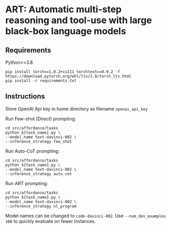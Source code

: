 # ART: Automatic multi-step reasoning and tool-use with large black-box language models

## Requirements

Python>=3.8
```
pip install torch==1.8.2+cu111 torchtext==0.9.2 -f https://download.pytorch.org/whl/lts/1.8/torch_lts.html
pip install -r requirements.txt
```

## Instructions

Store OpenAI Api key in home directory as filename `openai_api_key`

Run Few-shot (Direct) prompting:

```
cd src/affordance/tasks
python ${task_name}.py \
--model_name text-davinci-002 \
--inference_strategy few_shot
```

Run Auto-CoT prompting:

```
cd src/affordance/tasks
python ${task_name}.py \
--model_name text-davinci-002 \
--inference_strategy auto_cot
```


Run ART prompting:

```
cd src/affordance/tasks
python ${task_name}.py \
--model_name text-davinci-002 \
--inference_strategy nl_program
```

Model names can be changed to `code-davinci-002`. Use `--num_dev_examples 100` to quickly evaluate on fewer instances.
